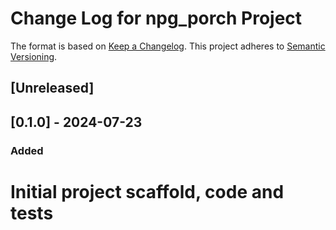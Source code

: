 # Change Log for npg_porch Project

The format is based on [Keep a Changelog](http://keepachangelog.com/).
This project adheres to [Semantic Versioning](http://semver.org/).

## [Unreleased]

## [0.1.0] - 2024-07-23

### Added

# Initial project scaffold, code and tests
